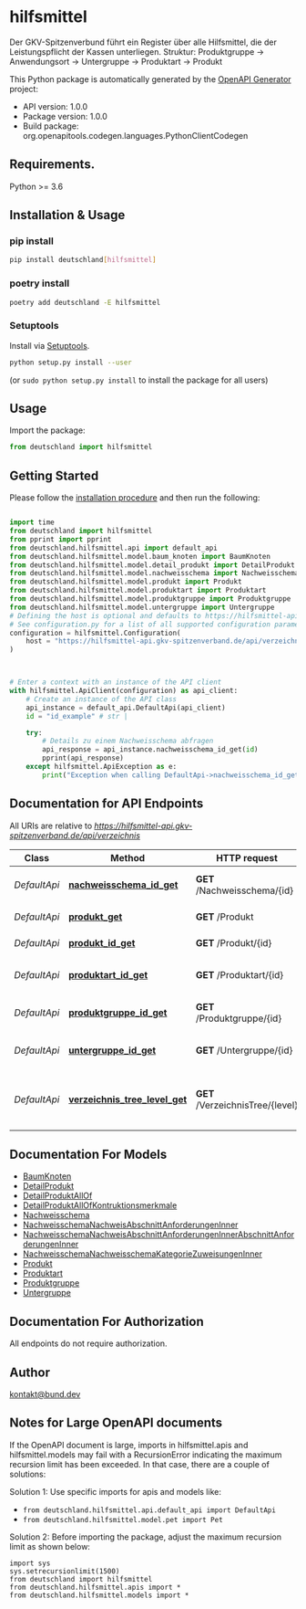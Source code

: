 # hilfsmittel
Der GKV-Spitzenverbund führt ein Register über alle Hilfsmittel, die der Leistungspflicht der Kassen unterliegen. Struktur: Produktgruppe -> Anwendungsort -> Untergruppe -> Produktart -> Produkt

This Python package is automatically generated by the [OpenAPI Generator](https://openapi-generator.tech) project:

- API version: 1.0.0
- Package version: 1.0.0
- Build package: org.openapitools.codegen.languages.PythonClientCodegen

## Requirements.

Python >= 3.6

## Installation & Usage
### pip install

```sh
pip install deutschland[hilfsmittel]
```

### poetry install

```sh
poetry add deutschland -E hilfsmittel
```

### Setuptools

Install via [Setuptools](http://pypi.python.org/pypi/setuptools).

```sh
python setup.py install --user
```
(or `sudo python setup.py install` to install the package for all users)

## Usage

Import the package:
```python
from deutschland import hilfsmittel
```

## Getting Started

Please follow the [installation procedure](#installation--usage) and then run the following:

```python

import time
from deutschland import hilfsmittel
from pprint import pprint
from deutschland.hilfsmittel.api import default_api
from deutschland.hilfsmittel.model.baum_knoten import BaumKnoten
from deutschland.hilfsmittel.model.detail_produkt import DetailProdukt
from deutschland.hilfsmittel.model.nachweisschema import Nachweisschema
from deutschland.hilfsmittel.model.produkt import Produkt
from deutschland.hilfsmittel.model.produktart import Produktart
from deutschland.hilfsmittel.model.produktgruppe import Produktgruppe
from deutschland.hilfsmittel.model.untergruppe import Untergruppe
# Defining the host is optional and defaults to https://hilfsmittel-api.gkv-spitzenverband.de/api/verzeichnis
# See configuration.py for a list of all supported configuration parameters.
configuration = hilfsmittel.Configuration(
    host = "https://hilfsmittel-api.gkv-spitzenverband.de/api/verzeichnis"
)



# Enter a context with an instance of the API client
with hilfsmittel.ApiClient(configuration) as api_client:
    # Create an instance of the API class
    api_instance = default_api.DefaultApi(api_client)
    id = "id_example" # str | 

    try:
        # Details zu einem Nachweisschema abfragen
        api_response = api_instance.nachweisschema_id_get(id)
        pprint(api_response)
    except hilfsmittel.ApiException as e:
        print("Exception when calling DefaultApi->nachweisschema_id_get: %s\n" % e)
```

## Documentation for API Endpoints

All URIs are relative to *https://hilfsmittel-api.gkv-spitzenverband.de/api/verzeichnis*

Class | Method | HTTP request | Description
------------ | ------------- | ------------- | -------------
*DefaultApi* | [**nachweisschema_id_get**](docs/DefaultApi.md#nachweisschema_id_get) | **GET** /Nachweisschema/{id} | Details zu einem Nachweisschema abfragen
*DefaultApi* | [**produkt_get**](docs/DefaultApi.md#produkt_get) | **GET** /Produkt | Kompaktliste aller Produkte
*DefaultApi* | [**produkt_id_get**](docs/DefaultApi.md#produkt_id_get) | **GET** /Produkt/{id} | Details zu einem Produkt abfragen
*DefaultApi* | [**produktart_id_get**](docs/DefaultApi.md#produktart_id_get) | **GET** /Produktart/{id} | Details zu einer Produktart abfragen
*DefaultApi* | [**produktgruppe_id_get**](docs/DefaultApi.md#produktgruppe_id_get) | **GET** /Produktgruppe/{id} | Details zu einer Produktgruppe abfragen
*DefaultApi* | [**untergruppe_id_get**](docs/DefaultApi.md#untergruppe_id_get) | **GET** /Untergruppe/{id} | Details zu einer Untergruppe abfragen
*DefaultApi* | [**verzeichnis_tree_level_get**](docs/DefaultApi.md#verzeichnis_tree_level_get) | **GET** /VerzeichnisTree/{level} | Lädt alle Knoten im Produktbaum bis zum gegebenen Level.


## Documentation For Models

 - [BaumKnoten](docs/BaumKnoten.md)
 - [DetailProdukt](docs/DetailProdukt.md)
 - [DetailProduktAllOf](docs/DetailProduktAllOf.md)
 - [DetailProduktAllOfKontruktionsmerkmale](docs/DetailProduktAllOfKontruktionsmerkmale.md)
 - [Nachweisschema](docs/Nachweisschema.md)
 - [NachweisschemaNachweisAbschnittAnforderungenInner](docs/NachweisschemaNachweisAbschnittAnforderungenInner.md)
 - [NachweisschemaNachweisAbschnittAnforderungenInnerAbschnittAnforderungenInner](docs/NachweisschemaNachweisAbschnittAnforderungenInnerAbschnittAnforderungenInner.md)
 - [NachweisschemaNachweisschemaKategorieZuweisungenInner](docs/NachweisschemaNachweisschemaKategorieZuweisungenInner.md)
 - [Produkt](docs/Produkt.md)
 - [Produktart](docs/Produktart.md)
 - [Produktgruppe](docs/Produktgruppe.md)
 - [Untergruppe](docs/Untergruppe.md)


## Documentation For Authorization

 All endpoints do not require authorization.

## Author

kontakt@bund.dev


## Notes for Large OpenAPI documents
If the OpenAPI document is large, imports in hilfsmittel.apis and hilfsmittel.models may fail with a
RecursionError indicating the maximum recursion limit has been exceeded. In that case, there are a couple of solutions:

Solution 1:
Use specific imports for apis and models like:
- `from deutschland.hilfsmittel.api.default_api import DefaultApi`
- `from deutschland.hilfsmittel.model.pet import Pet`

Solution 2:
Before importing the package, adjust the maximum recursion limit as shown below:
```
import sys
sys.setrecursionlimit(1500)
from deutschland import hilfsmittel
from deutschland.hilfsmittel.apis import *
from deutschland.hilfsmittel.models import *
```

